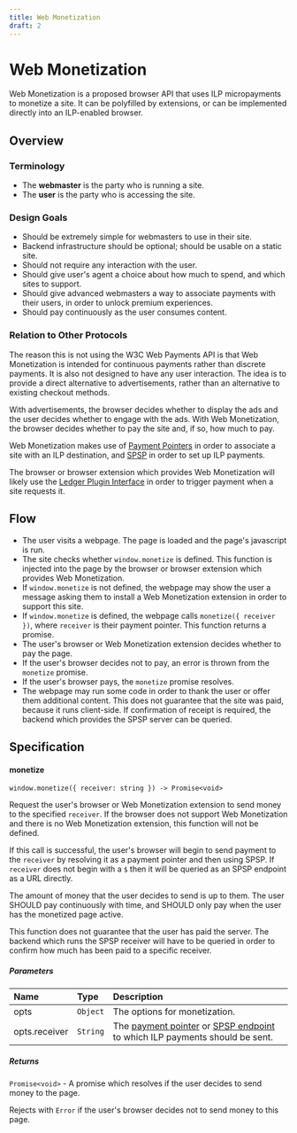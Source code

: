 ```yaml
---
title: Web Monetization
draft: 2
---
```


# Web Monetization

Web Monetization is a proposed browser API that uses ILP micropayments to monetize a site. It can be polyfilled by extensions, or can be implemented directly into an ILP-enabled browser.

## Overview

### Terminology

- The **webmaster** is the party who is running a site.
- The **user** is the party who is accessing the site.

### Design Goals

- Should be extremely simple for webmasters to use in their site.
- Backend infrastructure should be optional; should be usable on a static site.
- Should not require any interaction with the user.
- Should give user's agent a choice about how much to spend, and which sites to support.
- Should give advanced webmasters a way to associate payments with their users, in order to unlock premium experiences.
- Should pay continuously as the user consumes content.

### Relation to Other Protocols

The reason this is not using the W3C Web Payments API is that Web Monetization is intended for continuous payments rather than discrete payments. It is also not designed to have any user interaction. The idea is to provide a direct alternative to advertisements, rather than an alternative to existing checkout methods.

With advertisements, the browser decides whether to display the ads and the user decides whether to engage with the ads. With Web Monetization, the browser decides whether to pay the site and, if so, how much to pay.

Web Monetization makes use of [Payment Pointers](../0026-payment-pointers/0026-payment-pointers.md) in order to associate a site with an ILP destination, and [SPSP](../0009-simple-payment-setup-protocol/0009-simple-payment-setup-protocol.md) in order to set up ILP payments.

The browser or browser extension which provides Web Monetization will likely use the [Ledger Plugin Interface](../0004-ledger-plugin-interface/0004-ledger-plugin-interface) in order to trigger payment when a site requests it.

## Flow

- The user visits a webpage. The page is loaded and the page's javascript is run.
- The site checks whether `window.monetize` is defined. This function is injected into the page by the browser or browser extension which provides Web Monetization.
- If `window.monetize` is not defined, the webpage may show the user a message asking them to install a Web Monetization extension in order to support this site.
- If `window.monetize` is defined, the webpage calls `monetize({ receiver })`, where `receiver` is their payment pointer. This function returns a promise.
- The user's browser or Web Monetization extension decides whether to pay the page.
- If the user's browser decides not to pay, an error is thrown from the `monetize` promise.
- If the user's browser pays, the `monetize` promise resolves.
- The webpage may run some code in order to thank the user or offer them additional content. This does not guarantee that the site was paid, because it runs client-side. If confirmation of receipt is required, the backend which provides the SPSP server can be queried.

## Specification

#### monetize

`window.monetize({ receiver: string }) -> Promise<void>`

Request the user's browser or Web Monetization extension to send money to the specified `receiver`.
If the browser does not support Web Monetization and there is no Web Monetization extension, this
function will not be defined.

If this call is successful, the user's browser will begin to send payment to the `receiver` by resolving
it as a payment pointer and then using SPSP. If `receiver` does not begin with a `$` then it will be queried
as an SPSP endpoint as a URL directly.

The amount of money that the user decides to send is up to them. The user SHOULD pay continuously with time,
and SHOULD only pay when the user has the monetized page active.

This function does not guarantee that the user has paid the server. The backend which runs the SPSP receiver
will have to be queried in order to confirm how much has been paid to a specific receiver.

##### Parameters

| Name | Type | Description |
|:---|:---|:---|
| opts | `Object` | The options for monetization. |
| opts.receiver | `String` | The [payment pointer](../0009-simple-payment-setup-protocol/draft-4.html) or [SPSP endpoint](../0026-payment-pointers/draft-1.html) to which ILP payments should be sent. |

##### Returns

`Promise<void>` - A promise which resolves if the user decides to send money to the page.

Rejects with `Error` if the user's browser decides not to send money to this page.

